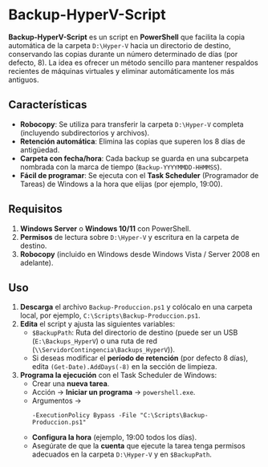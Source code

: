 # Backup-HyperV-Script

**Backup-HyperV-Script** es un script en **PowerShell** que facilita la copia automática de la carpeta `D:\Hyper-V` hacia un directorio de destino, conservando las copias durante un número determinado de días (por defecto, 8). La idea es ofrecer un método sencillo para mantener respaldos recientes de máquinas virtuales y eliminar automáticamente los más antiguos.

## Características

- **Robocopy**: Se utiliza para transferir la carpeta `D:\Hyper-V` completa (incluyendo subdirectorios y archivos).  
- **Retención automática**: Elimina las copias que superen los 8 días de antigüedad.  
- **Carpeta con fecha/hora**: Cada backup se guarda en una subcarpeta nombrada con la marca de tiempo (`Backup-YYYYMMDD-HHMMSS`).  
- **Fácil de programar**: Se ejecuta con el **Task Scheduler** (Programador de Tareas) de Windows a la hora que elijas (por ejemplo, 19:00).  

## Requisitos

1. **Windows Server** o **Windows 10/11** con PowerShell.  
2. **Permisos** de lectura sobre `D:\Hyper-V` y escritura en la carpeta de destino.  
3. **Robocopy** (incluido en Windows desde Windows Vista / Server 2008 en adelante).  

## Uso

1. **Descarga** el archivo `Backup-Produccion.ps1` y colócalo en una carpeta local, por ejemplo, `C:\Scripts\Backup-Produccion.ps1`.  
2. **Edita** el script y ajusta las siguientes variables:  
   - `$BackupPath`: Ruta del directorio de destino (puede ser un USB (`E:\Backups_HyperV`) o una ruta de red (`\\ServidorContingencia\Backups_HyperV`)).  
   - Si deseas modificar el **período de retención** (por defecto 8 días), edita `(Get-Date).AddDays(-8)` en la sección de limpieza.  
3. **Programa la ejecución** con el Task Scheduler de Windows:  
   - Crear una **nueva tarea**.  
   - Acción → **Iniciar un programa** → `powershell.exe`.  
   - Argumentos →  
     ```
     -ExecutionPolicy Bypass -File "C:\Scripts\Backup-Produccion.ps1"
     ```  
   - **Configura la hora** (ejemplo, 19:00 todos los días).  
   - Asegúrate de que la **cuenta** que ejecute la tarea tenga permisos adecuados en la carpeta `D:\Hyper-V` y en `$BackupPath`.  

